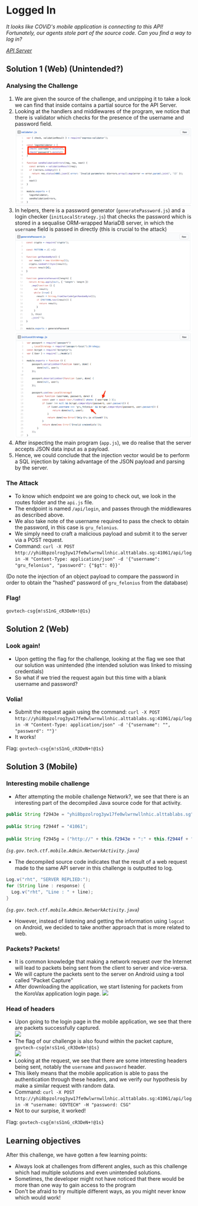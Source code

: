 # Logged In
*It looks like COViD's mobile application is connecting to this API! Fortunately, our agents stole part of the source code. Can you find a way to log in?*

*[API Server](http://yhi8bpzolrog3yw17fe0wlwrnwllnhic.alttablabs.sg:41061/)*

## Solution 1 (Web) (Unintended?)
### Analysing the Challenge
1. We are given the source of the challenge, and unzipping it to take a look we can find that inside contains a partial source for the API Server.
2. Looking at the handlers and middlewares of the program, we notice that there is validator which checks for the presence of the username and password field.  
![](image0.png)  
3. In helpers, there is a password generator (`generatePassword.js`) and a login checker (`initLocalStrategy.js`) that checks the password which is stored in a sequalise ORM-wrapped MariaDB server, in which the `username` field is passed in directly (this is crucial to the attack)  
![](image1.png)
![](image2.png)  
4. After inspecting the main program (`app.js`), we do realise that the server accepts JSON data input as a payload.
5. Hence, we could conclude that the injection vector would be to perform a SQL injection by taking advantage of the JSON payload and parsing by the server.

### The Attack
- To know which endpoint we are going to check out, we look in the routes folder and the `api.js` file.
- The endpoint is named `/api/login`, and passes through the middlewares as described above.
- We also take note of the username required to pass the check to obtain the password, in this case is `gru_felonius`.
- We simply need to craft a malicious payload and submit it to the server via a POST request.
- Command: `curl -X POST http://yhi8bpzolrog3yw17fe0wlwrnwllnhic.alttablabs.sg:41061/api/login -H "Content-Type: application/json" -d '{"username": "gru_felonius", "password": {"$gt": 0}}'`

(Do note the injection of an object payload to compare the password in order to obtain the "hashed" password of `gru_felonius` from the database)

### Flag!
```govtech-csg{m!sS1nG_cR3DeN+!@1s}```

## Solution 2 (Web)
### Look again!
- Upon getting the flag for the challenge, looking at the flag we see that our solution was unintended (the intended solution was linked to missing credentials)
- So what if we tried the request again but this time with a blank username and password?

### Volia!
- Submit the request again using the command: `curl -X POST http://yhi8bpzolrog3yw17fe0wlwrnwllnhic.alttablabs.sg:41061/api/login -H "Content-Type: application/json" -d '{"username": "", "password": ""}'`
- It works!

Flag: ```govtech-csg{m!sS1nG_cR3DeN+!@1s}```

## Solution 3 (Mobile)
### Interesting mobile challenge
- After attempting the mobile challenge Network?, we see that there is an interesting part of the decompiled Java source code for that activity.
```java
public String f2943e = "yhi8bpzolrog3yw17fe0wlwrnwllnhic.alttablabs.sg";

public String f2944f = "41061";

public String f2945g = ("http://" + this.f2943e + ":" + this.f2944f + "/api/login");
```
*(`sg.gov.tech.ctf.mobile.Admin.NetworkActivity.java`)*
- The decompiled source code indicates that the result of a web request made to the same API server in this challenge is outputted to log.
```java
Log.v("rht", "SERVER REPLIED:");
for (String line : response) {
  Log.v("rht", "Line : " + line);
}
```
*(`sg.gov.tech.ctf.mobile.Admin.NetworkActivity.java`)*
- However, instead of listening and getting the information using `logcat` on Android, we decided to take another approach that is more related to web.

### Packets? Packets!
- It is common knowledge that making a network request over the Internet will lead to packets being sent from the client to server and vice-versa.
- We will capture the packets sent to the server on Android using a tool called "Packet Capture"
- After downloading the application, we start listening for packets from the KoroVax application login page.
![](image3.png)

### Head of headers
- Upon going to the login page in the mobile application, we see that there are packets successfully captured.  
![](image4.png)  
- The flag of our challenge is also found within the packet capture, ```govtech-csg{m!sS1nG_cR3DeN+!@1s}```  
![](image5.png)  
- Looking at the request, we see that there are some interesting headers being sent, notably the `username` and `password` header.
- This likely means that the mobile application is able to pass the authentication through these headers, and we verify our hypothesis by make a similar request with random data.
- Command: `curl -X POST http://yhi8bpzolrog3yw17fe0wlwrnwllnhic.alttablabs.sg:41061/api/login -H "username: GOVTECH" -H "password: CSG"`
- Not to our surpise, it worked!

Flag: ```govtech-csg{m!sS1nG_cR3DeN+!@1s}```

## Learning objectives
After this challenge, we have gotten a few learning points:
- Always look at challenges from different angles, such as this challenge which had multiple solutions and even unintended solutions.
- Sometimes, the developer might not have noticed that there would be more than one way to gain access to the program
- Don't be afraid to try multiple different ways, as you might never know which would work!